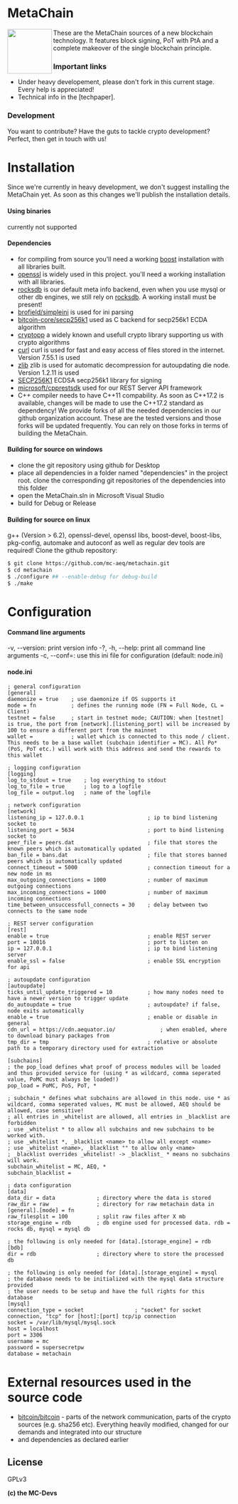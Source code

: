 # MetaChain

<img align="left" width="100" height="100" src="https://aequator.io/AEC_Logo_Final_RGB.svg">

These are the MetaChain sources of a new blockchain technology. It features block signing, PoT with PtA and a complete makeover of the single blockchain principle.

### Important links
- Under heavy developement, please don't fork in this current stage. Every help is appreciated!
 - Technical info in the [techpaper].

### Development

You want to contribute? Have the guts to tackle crypto development?
Perfect, then get in touch with us!

# Installation

Since we're currently in heavy development, we don't suggest installing the MetaChain yet. As soon as this changes we'll publish the installation details.
#### Using binaries
currently not supported
#### Dependencies
- for compiling from source you'll need a working [boost] installation with all libraries built.
- [openssl] is widely used in this project. you'll need a working installation with all libraries.
- [rocksdb] is our default meta info backend, even when you use mysql or other db engines, we still rely on [rocksdb]. A working install must be present!
- [brofield/simpleini] is used for ini parsing
- [bitcoin-core/secp256k1] used as C backend for secp256k1 ECDA algorithm
- [cryptopp] a widely known and usefull crypto library supporting us with crypto algorithms
- [curl] curl is used for fast and easy access of files stored in the internet. Version 7.55.1 is used
- [zlib] zlib is used for automatic decompression for autoupdating die node. Version 1.2.11 is used
- [SECP256K1] ECDSA secp256k1 library for signing
- [microsoft/cpprestsdk] used for our REST Server API framework
- C++ compiler needs to have C++11 compability. As soon as C++17.2 is available, changes will be made to use the C++17.2 standard as dependency!
We provide forks of all the needed dependencies in our github organization account. These are the tested versions and those forks will be updated frequently. You can rely on those forks in terms of building the MetaChain.
#### Building for source on windows
- clone the git repository using github for Desktop
- place all dependencies in a folder named "dependencies" in the project root. clone the corresponding git repositories of the dependencies into this folder
- open the MetaChain.sln in Microsoft Visual Studio
- build for Debug or Release
#### Building for source on linux
g++ (Version > 6.2), openssl-devel, openssl libs, boost-devel, boost-libs, pkg-config, automake and autoconf as well as regular dev tools are required!
Clone the github repository:
```sh
$ git clone https://github.com/mc-aeq/metachain.git
$ cd metachain
$ ./configure ## --enable-debug for debug-build
$ ./make
```
# Configuration
#### Command line arguments
-v, --version: print version info
-?, -h, --help: print all command line arguments
-c, --conf=<file>: use this ini file for configuration (default: node.ini)
#### node.ini
```
; general configuration
[general]
daemonize = true    ; use daemonize if OS supports it
mode = fn			; defines the running mode (FN = Full Node, CL = Client) 
testnet = false		; start in testnet mode; CAUTION: when [testnet] is true, the port from [network].[listening_port] will be increased by 100 to ensure a different port from the mainnet
wallet = 			; wallet which is connected to this node / client. This needs to be a base wallet (subchain identifier = MC). All Po* (PoS, PoT etc.) will work with this address and send the rewards to this wallet

; logging configuration
[logging]
log_to_stdout = true    ; log everything to stdout
log_to_file = true      ; log to a logfile
log_file = output.log   ; name of the logfile

; network configuration
[network]
listening_ip = 127.0.0.1                    ; ip to bind listening socket to
listening_port = 5634                       ; port to bind listening socket to
peer_file = peers.dat                       ; file that stores the known peers which is automatically updated
ban_file = bans.dat                         ; file that stores banned peers which is automatically updated
connect_timeout = 5000                      ; connection timeout for a new node in ms
max_outgoing_connections = 1000             ; number of maximum outgoing connections
max_incoming_connections = 1000             ; number of maximum incoming connections
time_between_unsuccessfull_connects = 30    ; delay between two connects to the same node

; REST server configuration
[rest]
enable = true								; enable REST server
port = 10016								; port to listen on
ip = 127.0.0.1								; ip to bind listening server
enable_ssl = false							; enable SSL encryption for api

; autoupdate configuration
[autoupdate]
ticks_until_update_triggered = 10           ; how many nodes need to have a newer version to trigger update
do_autoupdate = true                        ; autoupdate? if false, node exits automatically
enable = true								; enable or disable in general
cdn_url	= https://cdn.aequator.io/				; when enabled, where to download binary packages from
tmp_dir = tmp 								; relative or absolute path to a temporary directory used for extraction

[subchains]
; the pop_load defines what proof of process modules will be loaded and thus provided service for (using * as wildcard, comma seperated value, PoMC must always be loaded!)
pop_load = PoMC, PoS, PoT, *

; subchain_* defines what subchains are allowed in this node. use * as wildcard, comma seperated values, MC must be allowed, AEQ should be allowed, case sensitive!
; all entries in _whitelist are allowed, all entries in _blacklist are forbidden
; use _whitelist * to allow all subchains and new subchains to be worked with.
; use _whitelist *, _blacklist <name> to allow all except <name>
; use _whitelist <name>, _blacklist "" to allow only <name>
; _blacklist overrides _whitelist! -> _blacklist_ * means no subchains will work.
subchain_whitelist = MC, AEQ, *
subchain_blacklist = 

; data configuration
[data]
data_dir = data				; directory where the data is stored
raw_dir = raw				; directory for raw metachain data in [general].[mode] = fn
raw_filesplit = 100			; split raw files after X mb
storage_engine = rdb		; db engine used for processed data. rdb = rocks db, mysql = mysql db

; the following is only needed for [data].[storage_engine] = rdb
[bdb]
dir = rdb					; directory where to store the processed db

; the following is only needed for [data].[storage_engine] = mysql
; the database needs to be initialized with the mysql data structure provided
; the user needs to be setup and have the full rights for this database
[mysql]
connection_type = socket				; "socket" for socket connection, "tcp" for [host]:[port] tcp/ip connection
socket = /var/lib/mysql/mysql.sock
host = localhost
port = 3306
username = mc
password = supersecretpw
database = metachain
```

# External resources used in the source code
- [bitcoin/bitcoin] - parts of the network communication, parts of the crypto sources (e.g. sha256 etc). Everything heavily modified, changed for our demands and integrated into our structure
- and dependencies as declared earlier

License
----

GPLv3


**(c) the MC-Devs**

[//]: # (These are reference links used in the body of this note and get stripped out when the markdown processor does its job. There is no need to format nicely because it shouldn't be seen. Thanks SO - http://stackoverflow.com/questions/4823468/store-comments-in-markdown-syntax)

   [brofield/simpleini]: <https://github.com/brofield/simpleini>
   [bitcoin/bitcoin]: <https://github.com/bitcoin/bitcoin>
   [boost]: <http://www.boost.org/>
   [openssl]: <https://github.com/openssl/openssl>
   [rocksdb]: <https://github.com/facebook/rocksdb/>
   [bitcoin-core/secp256k1]: <https://github.com/bitcoin-core/secp256k1>
   [cryptopp]: <https://github.com/weidai11/cryptopp>
   [curl]: <https://curl.haxx.se/>
   [zlib]: <http://zlib.net/>
   [SECP256K1]: <https://github.com/libbitcoin/secp256k1>
   [microsoft/cpprestsdk]: <https://github.com/Microsoft/cpprestsdk>
